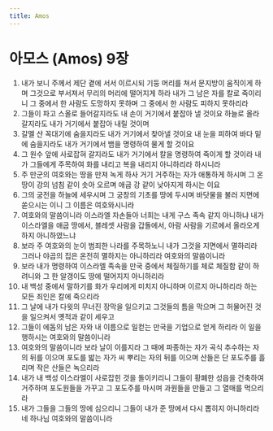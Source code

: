 ```yaml
---
title: Amos
---
```


# 아모스 (Amos) 9장
1. 내가 보니 주께서 제단 곁에 서서 이르시되 기둥 머리를 쳐서 문지방이 움직이게 하며 그것으로 부서져서 무리의 머리에 떨어지게 하라 내가 그 남은 자를 칼로 죽이리니 그 중에서 한 사람도 도망하지 못하며 그 중에서 한 사람도 피하지 못하리라
1. 그들이 파고 스올로 들어갈지라도 내 손이 거기에서 붙잡아 낼 것이요 하늘로 올라갈지라도 내가 거기에서 붙잡아 내릴 것이며
1. 갈멜 산 꼭대기에 숨을지라도 내가 거기에서 찾아낼 것이요 내 눈을 피하여 바다 밑에 숨을지라도 내가 거기에서 뱀을 명령하여 물게 할 것이요
1. 그 원수 앞에 사로잡혀 갈지라도 내가 거기에서 칼을 명령하여 죽이게 할 것이라 내가 그들에게 주목하여 화를 내리고 복을 내리지 아니하리라 하시니라
1. 주 만군의 여호와는 땅을 만져 녹게 하사 거기 거주하는 자가 애통하게 하시며 그 온 땅이 강의 넘침 같이 솟아 오르며 애굽 강 같이 낮아지게 하시는 이요
1. 그의 궁전을 하늘에 세우시며 그 궁창의 기초를 땅에 두시며 바닷물을 불러 지면에 쏟으시는 이니 그 이름은 여호와시니라
1. 여호와의 말씀이니라 이스라엘 자손들아 너희는 내게 구스 족속 같지 아니하냐 내가 이스라엘을 애굽 땅에서, 블레셋 사람을 갑돌에서, 아람 사람을 기르에서 올라오게 하지 아니하였느냐
1. 보라 주 여호와의 눈이 범죄한 나라를 주목하노니 내가 그것을 지면에서 멸하리라 그러나 야곱의 집은 온전히 멸하지는 아니하리라 여호와의 말씀이니라
1. 보라 내가 명령하여 이스라엘 족속을 만국 중에서 체질하기를 체로 체질함 같이 하려니와 그 한 알갱이도 땅에 떨어지지 아니하리라
1. 내 백성 중에서 말하기를 화가 우리에게 미치지 아니하며 이르지 아니하리라 하는 모든 죄인은 칼에 죽으리라
1. 그 날에 내가 다윗의 무너진 장막을 일으키고 그것들의 틈을 막으며 그 허물어진 것을 일으켜서 옛적과 같이 세우고
1. 그들이 에돔의 남은 자와 내 이름으로 일컫는 만국을 기업으로 얻게 하리라 이 일을 행하시는 여호와의 말씀이니라
1. 여호와의 말씀이니라 보라 날이 이를지라 그 때에 파종하는 자가 곡식 추수하는 자의 뒤를 이으며 포도를 밟는 자가 씨 뿌리는 자의 뒤를 이으며 산들은 단 포도주를 흘리며 작은 산들은 녹으리라
1. 내가 내 백성 이스라엘이 사로잡힌 것을 돌이키리니 그들이 황폐한 성읍을 건축하여 거주하며 포도원들을 가꾸고 그 포도주를 마시며 과원들을 만들고 그 열매를 먹으리라
1. 내가 그들을 그들의 땅에 심으리니 그들이 내가 준 땅에서 다시 뽑히지 아니하리라 네 하나님 여호와의 말씀이니라